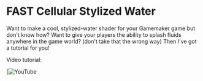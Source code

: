 # FAST Cellular Stylized Water

Want to make a cool, stylized-water shader for your Gamemaker game but don't know how? Want to give your players the ability to splash fluids anywhere in the game world? (don't take that the wrong way) Then I've got a tutorial for you!

Video tutorial:

[![YouTube](https://www.youtube.com/channel/UCgs_RfH8q3r1UMvg1zpjrEw)
